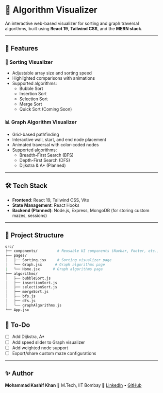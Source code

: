 # 🧠 Algorithm Visualizer

An interactive web-based visualizer for sorting and graph traversal algorithms, built using **React 19**, **Tailwind CSS**, and the **MERN stack**.

---

## 🚀 Features

### 🔢 Sorting Visualizer

- Adjustable array size and sorting speed
- Highlighted comparisons with animations
- Supported algorithms:
  - Bubble Sort
  - Insertion Sort
  - Selection Sort
  - Merge Sort
  - Quick Sort (Coming Soon)

### 📊 Graph Algorithm Visualizer

- Grid-based pathfinding
- Interactive wall, start, and end node placement
- Animated traversal with color-coded nodes
- Supported algorithms:
  - Breadth-First Search (BFS)
  - Depth-First Search (DFS)
  - Dijkstra & A* (Planned)

---

## 🛠️ Tech Stack

- **Frontend**: React 19, Tailwind CSS, Vite
- **State Management**: React Hooks
- **Backend (Planned)**: Node.js, Express, MongoDB (for storing custom mazes, sessions)

---

## 📂 Project Structure

```bash
src/
├── components/         # Reusable UI components (Navbar, Footer, etc.)
├── pages/
│   ├── Sorting.jsx     # Sorting visualizer page
│   └── Graph.jsx      # Graph algorithms page
|   └── Home.jsx      # Graph algorithms page
├── algorithms/
│   ├── bubbleSort.js
│   ├── insertionSort.js
│   ├── selectionSort.js
│   ├── mergeSort.js
│   ├── bfs.js
│   ├── dfs.js
│   └── graphAlgorithms.js
└── App.jsx
```

## 📌 To-Do

- [ ] Add Dijkstra,  A*
- [ ] Add speed slider to Graph visualizer
- [ ] Add weighted node support
- [ ] Export/share custom maze configurations

---

## ✨ Author

**Mohammad Kashif Khan**
🏫 M.Tech, IIT Bombay
🔗 [LinkedIn](https://www.linkedin.com/in/mohammad-kashif-khan-826754207/) • [GitHub](https://github.com/silent-learner)
